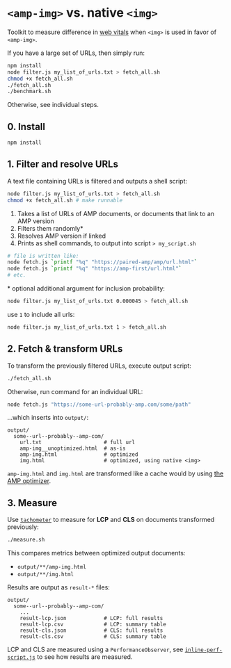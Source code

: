 # `<amp-img>` vs. native `<img>`

Toolkit to measure difference in [web vitals](https://web.dev/vitals) when `<img>` is used in favor of `<amp-img>`.

If you have a large set of URLs, then simply run:

```sh
npm install
node filter.js my_list_of_urls.txt > fetch_all.sh
chmod +x fetch_all.sh
./fetch_all.sh
./benchmark.sh
```

Otherwise, see individual steps.

## 0. Install

```sh
npm install
```

## 1. Filter and resolve URLs

A text file containing URLs is filtered and outputs a shell script:

```sh
node filter.js my_list_of_urls.txt > fetch_all.sh
chmod +x fetch_all.sh # make runnable
```

1. Takes a list of URLs of AMP documents, or documents that link to an AMP version
2. Filters them randomly\*
3. Resolves AMP version if linked
4. Prints as shell commands, to output into script `> my_script.sh`

```sh
# file is written like:
node fetch.js `printf "%q" "https://paired-amp/amp/url.html"`
node fetch.js `printf "%q" "https://amp-first/url.html"`
# etc.
```

\* optional additional argument for inclusion probability:

```sh
node filter.js my_list_of_urls.txt 0.000045 > fetch_all.sh
```

use `1` to include all urls:

```sh
node filter.js my_list_of_urls.txt 1 > fetch_all.sh
```

## 2. Fetch & transform URLs

To transform the previously filtered URLs, execute output script:

```sh
./fetch_all.sh
```

Otherwise, run command for an individual URL:

```sh
node fetch.js "https://some-url-probably-amp.com/some/path"
```

...which inserts into `output/`:

```
output/
  some--url--probably--amp-com/
    url.txt                    # full url
    amp-img__unoptimized.html  # as-is
    amp-img.html               # optimized
    img.html                   # optimized, using native <img>
```

`amp-img.html` and `img.html` are transformed like a cache would by using [the AMP optimizer](https://amp.dev/documentation/guides-and-tutorials/optimize-and-measure/amp-optimizer-guide/node-amp-optimizer/?format=websites).

## 3. Measure

Use [`tachometer`](https://www.npmjs.com/package/tachometer) to measure for **LCP** and **CLS** on documents transformed previously:

```sh
./measure.sh
```

This compares metrics between optimized output documents:

- `output/**/amp-img.html`
- `output/**/img.html`

Results are output as `result-*` files:

```
output/
  some--url--probably--amp-com/
    ...
    result-lcp.json            # LCP: full results
    result-lcp.csv             # LCP: summary table
    result-cls.json            # CLS: full results
    result-cls.csv             # CLS: summary table
```

LCP and CLS are measured using a `PerformanceObserver`, see [`inline-perf-script.js`](./inline-perf-script.js) to see how results are measured.
